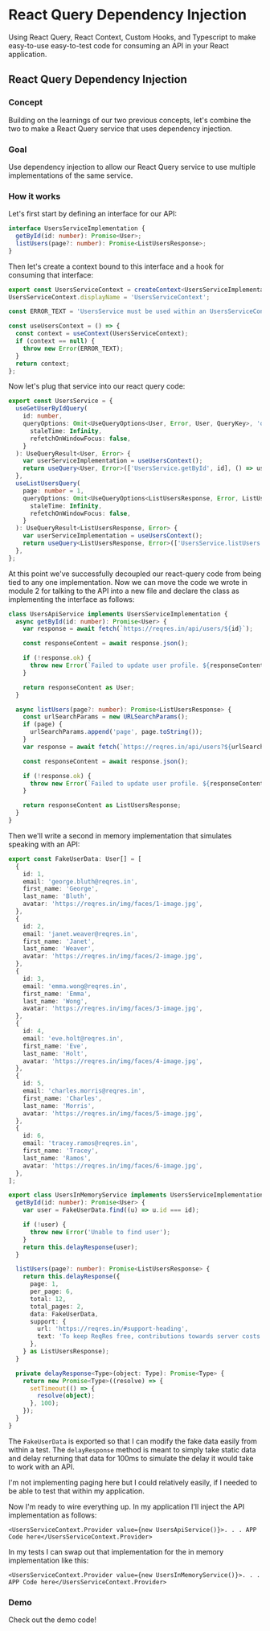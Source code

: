 # React Query Dependency Injection

Using React Query, React Context, Custom Hooks, and Typescript to make easy-to-use easy-to-test code for consuming an API in your React application.

## React Query Dependency Injection

### Concept

Building on the learnings of our two previous concepts, let's combine the two to
make a React Query service that uses dependency injection.

### Goal

Use dependency injection to allow our React Query service to use multiple
implementations of the same service.

### How it works

Let's first start by defining an interface for our API:

```ts
interface UsersServiceImplementation {
  getById(id: number): Promise<User>;
  listUsers(page?: number): Promise<ListUsersResponse>;
}
```

Then let's create a context bound to this interface and a hook for consuming
that interface:

```ts
export const UsersServiceContext = createContext<UsersServiceImplementation | null>(null);
UsersServiceContext.displayName = 'UsersServiceContext';

const ERROR_TEXT = 'UsersService must be used within an UsersServiceContext.Provider component';

const useUsersContext = () => {
  const context = useContext(UsersServiceContext);
  if (context == null) {
    throw new Error(ERROR_TEXT);
  }
  return context;
};
```

Now let's plug that service into our react query code:

```ts
export const UsersService = {
  useGetUserByIdQuery(
    id: number,
    queryOptions: Omit<UseQueryOptions<User, Error, User, QueryKey>, 'queryKey' | 'queryFn'> = {
      staleTime: Infinity,
      refetchOnWindowFocus: false,
    }
  ): UseQueryResult<User, Error> {
    var userServiceImplementation = useUsersContext();
    return useQuery<User, Error>(['UsersService.getById', id], () => userServiceImplementation.getById(id), queryOptions);
  },
  useListUsersQuery(
    page: number = 1,
    queryOptions: Omit<UseQueryOptions<ListUsersResponse, Error, ListUsersResponse, QueryKey>, 'queryKey' | 'queryFn'> = {
      staleTime: Infinity,
      refetchOnWindowFocus: false,
    }
  ): UseQueryResult<ListUsersResponse, Error> {
    var userServiceImplementation = useUsersContext();
    return useQuery<ListUsersResponse, Error>(['UsersService.listUsers', page], () => userServiceImplementation.listUsers(page), queryOptions);
  },
};
```

At this point we've successfully decoupled our react-query code from being tied
to any one implementation. Now we can move the code we wrote in module 2 for
talking to the API into a new file and declare the class as implementing the
interface as follows:

```ts
class UsersApiService implements UsersServiceImplementation {
  async getById(id: number): Promise<User> {
    var response = await fetch(`https://reqres.in/api/users/${id}`);

    const responseContent = await response.json();

    if (!response.ok) {
      throw new Error(`Failed to update user profile. ${responseContent}`);
    }

    return responseContent as User;
  }

  async listUsers(page?: number): Promise<ListUsersResponse> {
    const urlSearchParams = new URLSearchParams();
    if (page) {
      urlSearchParams.append('page', page.toString());
    }
    var response = await fetch(`https://reqres.in/api/users?${urlSearchParams.toString()}`);

    const responseContent = await response.json();

    if (!response.ok) {
      throw new Error(`Failed to update user profile. ${responseContent}`);
    }

    return responseContent as ListUsersResponse;
  }
}
```

Then we'll write a second in memory implementation that simulates speaking with
an API:

```ts
export const FakeUserData: User[] = [
  {
    id: 1,
    email: 'george.bluth@reqres.in',
    first_name: 'George',
    last_name: 'Bluth',
    avatar: 'https://reqres.in/img/faces/1-image.jpg',
  },
  {
    id: 2,
    email: 'janet.weaver@reqres.in',
    first_name: 'Janet',
    last_name: 'Weaver',
    avatar: 'https://reqres.in/img/faces/2-image.jpg',
  },
  {
    id: 3,
    email: 'emma.wong@reqres.in',
    first_name: 'Emma',
    last_name: 'Wong',
    avatar: 'https://reqres.in/img/faces/3-image.jpg',
  },
  {
    id: 4,
    email: 'eve.holt@reqres.in',
    first_name: 'Eve',
    last_name: 'Holt',
    avatar: 'https://reqres.in/img/faces/4-image.jpg',
  },
  {
    id: 5,
    email: 'charles.morris@reqres.in',
    first_name: 'Charles',
    last_name: 'Morris',
    avatar: 'https://reqres.in/img/faces/5-image.jpg',
  },
  {
    id: 6,
    email: 'tracey.ramos@reqres.in',
    first_name: 'Tracey',
    last_name: 'Ramos',
    avatar: 'https://reqres.in/img/faces/6-image.jpg',
  },
];

export class UsersInMemoryService implements UsersServiceImplementation {
  getById(id: number): Promise<User> {
    var user = FakeUserData.find((u) => u.id === id);

    if (!user) {
      throw new Error('Unable to find user');
    }
    return this.delayResponse(user);
  }

  listUsers(page?: number): Promise<ListUsersResponse> {
    return this.delayResponse({
      page: 1,
      per_page: 6,
      total: 12,
      total_pages: 2,
      data: FakeUserData,
      support: {
        url: 'https://reqres.in/#support-heading',
        text: 'To keep ReqRes free, contributions towards server costs are appreciated!',
      },
    } as ListUsersResponse);
  }

  private delayResponse<Type>(object: Type): Promise<Type> {
    return new Promise<Type>((resolve) => {
      setTimeout(() => {
        resolve(object);
      }, 100);
    });
  }
}
```

The `FakeUserData` is exported so that I can modify the fake data easily from
within a test. The `delayResponse` method is meant to simply take static data
and delay returning that data for 100ms to simulate the delay it would take to
work with an API.

I'm not implementing paging here but I could relatively easily, if I needed to
be able to test that within my application.

Now I'm ready to wire everything up. In my application I'll inject the API
implementation as follows:

```tsx
<UsersServiceContext.Provider value={new UsersApiService()}>. . . APP Code here</UsersServiceContext.Provider>
```

In my tests I can swap out that implementation for the in memory implementation
like this:

```tsx
<UsersServiceContext.Provider value={new UsersInMemoryService()}>. . . APP Code here</UsersServiceContext.Provider>
```

### Demo

Check out the demo code!
